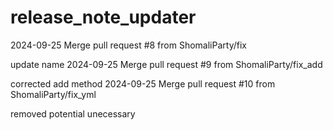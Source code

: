 # release_note_updater
2024-09-25
Merge pull request #8 from ShomaliParty/fix

update name
2024-09-25
Merge pull request #9 from ShomaliParty/fix_add

corrected add method
2024-09-25
Merge pull request #10 from ShomaliParty/fix_yml

removed potential unecessary

